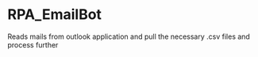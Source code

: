 # RPA_EmailBot
Reads mails from outlook application and pull the necessary .csv files and process further

